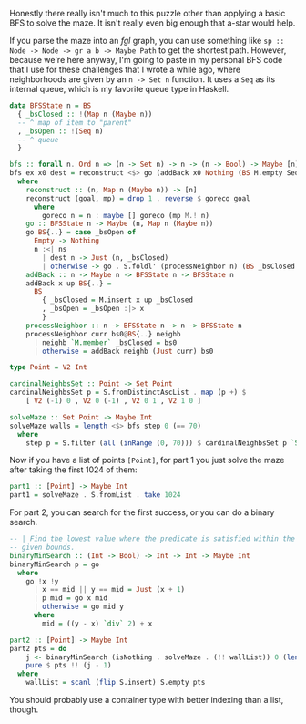 Honestly there really isn't much to this puzzle other than applying a basic BFS
to solve the maze. It isn't really even big enough that a-star would help.

If you parse the maze into an *fgl* graph, you can use something like `sp ::
Node -> Node -> gr a b -> Maybe Path` to get the shortest path. However,
because we're here anyway, I'm going to paste in my personal BFS code that I
use for these challenges that I wrote a while ago, where neighborhoods are
given by an `n -> Set n` function. It uses a `Seq` as its internal queue, which
is my favorite queue type in Haskell.

```haskell
data BFSState n = BS
  { _bsClosed :: !(Map n (Maybe n))
  -- ^ map of item to "parent"
  , _bsOpen :: !(Seq n)
  -- ^ queue
  }

bfs :: forall n. Ord n => (n -> Set n) -> n -> (n -> Bool) -> Maybe [n]
bfs ex x0 dest = reconstruct <$> go (addBack x0 Nothing (BS M.empty Seq.empty))
  where
    reconstruct :: (n, Map n (Maybe n)) -> [n]
    reconstruct (goal, mp) = drop 1 . reverse $ goreco goal
      where
        goreco n = n : maybe [] goreco (mp M.! n)
    go :: BFSState n -> Maybe (n, Map n (Maybe n))
    go BS{..} = case _bsOpen of
      Empty -> Nothing
      n :<| ns
        | dest n -> Just (n, _bsClosed)
        | otherwise -> go . S.foldl' (processNeighbor n) (BS _bsClosed ns) $ ex n
    addBack :: n -> Maybe n -> BFSState n -> BFSState n
    addBack x up BS{..} =
      BS
        { _bsClosed = M.insert x up _bsClosed
        , _bsOpen = _bsOpen :|> x
        }
    processNeighbor :: n -> BFSState n -> n -> BFSState n
    processNeighbor curr bs0@BS{..} neighb
      | neighb `M.member` _bsClosed = bs0
      | otherwise = addBack neighb (Just curr) bs0

type Point = V2 Int

cardinalNeighbsSet :: Point -> Set Point
cardinalNeighbsSet p = S.fromDistinctAscList . map (p +) $
    [ V2 (-1) 0 , V2 0 (-1) , V2 0 1 , V2 1 0 ]

solveMaze :: Set Point -> Maybe Int
solveMaze walls = length <$> bfs step 0 (== 70)
  where
    step p = S.filter (all (inRange (0, 70))) $ cardinalNeighbsSet p `S.difference` walls
```

Now if you have a list of points `[Point]`, for part 1 you just solve the maze
after taking the first 1024 of them:

```haskell
part1 :: [Point] -> Maybe Int
part1 = solveMaze . S.fromList . take 1024
```

For part 2, you can search for the first success, or you can do a binary
search.

```haskell
-- | Find the lowest value where the predicate is satisfied within the
-- given bounds.
binaryMinSearch :: (Int -> Bool) -> Int -> Int -> Maybe Int
binaryMinSearch p = go
  where
    go !x !y
      | x == mid || y == mid = Just (x + 1)
      | p mid = go x mid
      | otherwise = go mid y
      where
        mid = ((y - x) `div` 2) + x
```

```haskell
part2 :: [Point] -> Maybe Int
part2 pts = do
    j <- binaryMinSearch (isNothing . solveMaze . (!! wallList)) 0 (length pts)
    pure $ pts !! (j - 1)
  where
    wallList = scanl (flip S.insert) S.empty pts
```

You should probably use a container type with better indexing than a list,
though.
